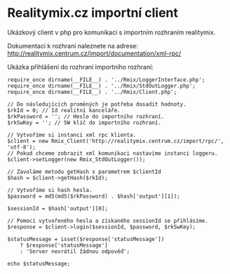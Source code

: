 Realitymix.cz importní client
==============================

Ukázkový client v php pro komunikaci s importním rozhraním realitymix.

Dokumentaci k rozhraní naleznete na adrese: http://realitymix.centrum.cz/import/documentation/xml-rpc/

Ukázka přihlášení do rozhraní importního rozhraní:

	require_once dirname(__FILE__) . '../Rmix/LoggerInterface.php';
	require_once dirname(__FILE__) . '../Rmix/StdOutLogger.php';
	require_once dirname(__FILE__) . '../Rmix/Client.php';

	// Do následujících proměných je potřeba dosadit hodnoty.
	$rkId = 0; // Id realitní kanceláře.
	$rkPassword = ''; // Heslo do importního rozhraní.
	$rkSwKey = ''; // SW klíč do importního rozhraní.

	// Vytvoříme si instanci xml rpc klienta.
	$client = new Rmix_Client('http://realitymix.centrum.cz/import/rpc/', 'utf-8');
	// Pokud chceme zobrazit xml komunikaci nastavíme instanci loggeru.
	$client->setLogger(new Rmix_StdOutLogger());

	// Zavoláme metodu getHash s parametrem $clientId
	$hash = $client->getHash($rkId);

	// Vytvoříme si hash hesla.
	$password = md5(md5($rkPassword) . $hash['output'][1]);

	$sessionId = $hash['output'][0];

	// Pomocí vytvořeného hesla a získaného sessionId se přihlásíme.
	$response = $client->login($sessionId, $password, $rkSwKey);

	$statusMessage = isset($response['statusMessage'])
		? $response['statusMessage']
		: 'Server nevrátil žádnou odpověď';

	echo $statusMessage;

